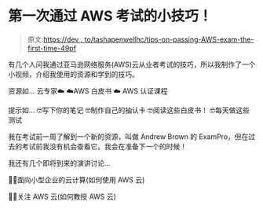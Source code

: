 # 第一次通过 AWS 考试的小技巧！

> 原文:[https://dev . to/tashapenwellhc/tips-on-passing-AWS-exam-the-first-time-49pf](https://dev.to/tashapenwellhc/tips-on-passing-aws-exam-the-first-time-49pf)

有几个人问我通过亚马逊网络服务(AWS)云从业者考试的技巧，所以我制作了一个小视频，介绍我使用的资源和学到的技巧。

资源如...
云专家☁️
☁️AWS 白皮书
☁️ AWS 认证课程

提示如...
🤓写下你的笔记
🤓制作自己的抽认卡
🤓阅读这些白皮书！
🤓每天做这些测试

我在考试前一周了解到一个新的资源，叫做 Andrew Brown 的 ExamPro，但在过去的考试前我没有机会查看它。我会在准备下一个的时候！

我还有几个即将到来的演讲讨论...

👩‍💻面向小型企业的云计算(如何使用 AWS 云)

👩‍💻关注 AWS 云(如何教授 AWS 云)